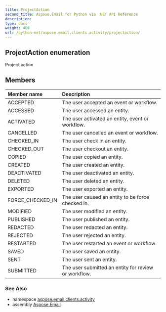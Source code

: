 ```yaml
---
title: ProjectAction
second_title: Aspose.Email for Python via .NET API Reference
description: 
type: docs
weight: 400
url: /python-net/aspose.email.clients.activity/projectaction/
---
```


## ProjectAction enumeration

Project action

## Members
| Member name | Description |
| :- | :- |
|ACCEPTED|The user accepted an event or workflow.|
|ACCESSED|The user accessed an entity.|
|ACTIVATED|The user activated an entity, event or workflow.|
|CANCELLED|The user cancelled an event or workflow.|
|CHECKED_IN|The user check in an entity.|
|CHECKED_OUT|The user checkout an entity.|
|COPIED|The user copied an entity.|
|CREATED|The user created an entity.|
|DEACTIVATED|The user deactivated an entity.|
|DELETED|The user deleted an entity.|
|EXPORTED|The user exported an entity.|
|FORCE_CHECKED_IN|The user caused an entity to be force checked in.|
|MODIFIED|The user modified an entity.|
|PUBLISHED|The user published an entity.|
|REDACTED|The user redacted an entity.|
|REJECTED|The user rejected an entity.|
|RESTARTED|The user restarted an event or workflow.|
|SAVED|The user saved an entity.|
|SENT|The user sent an entity.|
|SUBMITTED|The user submitted an entity for review or workflow.|

### See Also

* namespace [aspose.email.clients.activity](/email/python-net/aspose.email.clients.activity/)
* assembly [Aspose.Email](/email/python-net/)

